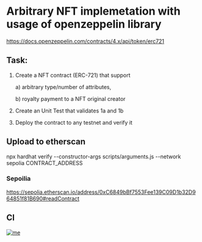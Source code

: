 # Arbitrary NFT implemetation with usage of openzeppelin library 

https://docs.openzeppelin.com/contracts/4.x/api/token/erc721 

## Task:

1)  Create a NFT contract (ERC-721) that support 

     a) arbitrary type/number of attributes,
     
     b) royalty payment to a NFT original creator

2) Create an Unit Test that validates 1a and 1b
3) Deploy the contract to any testnet and verify it


## Upload to etherscan
npx hardhat verify --constructor-args scripts/arguments.js --network sepolia CONTRACT_ADDRESS

### Sepoilia 

https://sepolia.etherscan.io/address/0xC6849bBf7553Fee139C09D1b32D964851f81B690#readContract


## CI

[![me](https://circleci.com/gh/shleger/eth-arbitrary-nft/eth-arbitrary-nft.svg?style=shield)](https://app.circleci.com/pipelines/github/shleger/eth-arbitrary-nft)







